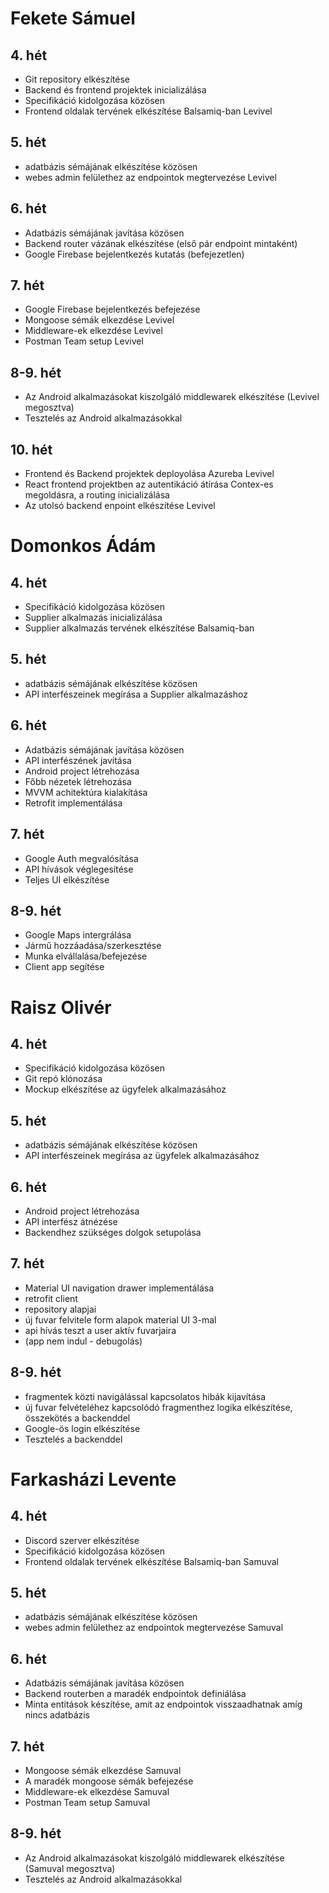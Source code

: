 # Fekete Sámuel
## 4. hét
- Git repository elkészítése
- Backend és frontend projektek inicializálása
- Specifikáció kidolgozása közösen
- Frontend oldalak tervének elkészítése Balsamiq-ban Levivel

## 5. hét
- adatbázis sémájának elkészítése közösen
- webes admin felülethez az endpointok megtervezése Levivel

## 6. hét
- Adatbázis sémájának javítása közösen
- Backend router vázának elkészítése (első pár endpoint mintaként)
- Google Firebase bejelentkezés kutatás (befejezetlen)

## 7. hét
- Google Firebase bejelentkezés befejezése
- Mongoose sémák elkezdése Levivel
- Middleware-ek elkezdése Levivel
- Postman Team setup Levivel

## 8-9. hét
- Az Android alkalmazásokat kiszolgáló middlewarek elkészítése (Levivel megosztva)
- Tesztelés az Android alkalmazásokkal

## 10. hét
- Frontend és Backend projektek deployolása Azureba Levivel
- React frontend projektben az autentikáció átírása Contex-es megoldásra, a routing inicializálása
- Az utolsó backend enpoint elkészítése Levivel

# Domonkos Ádám
## 4. hét
- Specifikáció kidolgozása közösen
- Supplier alkalmazás inicializálása
- Supplier alkalmazás tervének elkészítése Balsamiq-ban

## 5. hét
- adatbázis sémájának elkészítése közösen
- API interfészeinek megírása a Supplier alkalmazáshoz

## 6. hét
- Adatbázis sémájának javítása közösen
- API interfészének javítása
- Android project létrehozása
- Főbb nézetek létrehozása
- MVVM achitektúra kialakítása
- Retrofit implementálása

## 7. hét
- Google Auth megvalósítása
- API hívások véglegesítése
- Teljes UI elkészítése

## 8-9. hét
- Google Maps intergrálása
- Jármű hozzáadása/szerkesztése
- Munka elvállalása/befejezése
- Client app segítése

# Raisz Olivér
## 4. hét
- Specifikáció kidolgozása közösen
- Git repó klónozása
- Mockup elkészítése az ügyfelek alkalmazásához

## 5. hét
- adatbázis sémájának elkészítése közösen
- API interfészeinek megírása az ügyfelek alkalmazásához

## 6. hét
- Android project létrehozása
- API interfész átnézése
- Backendhez szükséges dolgok setupolása

## 7. hét
- Material UI navigation drawer implementálása
- retrofit client
- repository alapjai
- új fuvar felvitele form alapok material UI 3-mal
- api hívás teszt a user aktív fuvarjaira
- (app nem indul - debugolás)

## 8-9. hét
- fragmentek közti navigálással kapcsolatos hibák kijavítása
- új fuvar felvételéhez kapcsolódó fragmenthez logika elkészítése, összekötés a backenddel
- Google-ös login elkészítése
- Tesztelés a backenddel

# Farkasházi Levente
## 4. hét
- Discord szerver elkészítése
- Specifikáció kidolgozása közösen
- Frontend oldalak tervének elkészítése Balsamiq-ban Samuval

## 5. hét
- adatbázis sémájának elkészítése közösen
- webes admin felülethez az endpointok megtervezése Samuval

## 6. hét
- Adatbázis sémájának javítása közösen
- Backend routerben a maradék endpointok definiálása
- Minta entitások készítése, amit az endpointok visszaadhatnak amíg nincs adatbázis

## 7. hét
- Mongoose sémák elkezdése Samuval
- A maradék mongoose sémák befejezése
- Middleware-ek elkezdése Samuval
- Postman Team setup Samuval

## 8-9. hét
- Az Android alkalmazásokat kiszolgáló middlewarek elkészítése (Samuval megosztva)
- Tesztelés az Android alkalmazásokkal
